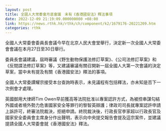 ```yaml
---
layout: post
title: 全國人大常委會月底會議　未有《香港國安法》釋法事項
date: 2022-12-09 21:19:09.000000000 +08:00
link: https://news.rthk.hk/rthk/ch/component/k2/1679176-20221209.htm
categories: rthk
---
```


全國人大常委會委員長會議今早在北京人民大會堂舉行，決定新一次全國人大常委會會議在本月27日至30日舉行。

委員長會議建議，屆時審議《野生動物保護法修訂草案》、《公司法修訂草案》和《反間諜法修訂草案》等，又建議審議有關召開新一屆全國人大第一次會議的決定草案，當中未有提及有關《香港國安法》釋法的事項。

全國人大常委譚耀宗接受本台查詢時表示，未見議程有包括釋法，亦未知是否下一次例會才處理。

英國御用大律師Tim Owen早前獲高等法院批准以專案認許方式，為被控串謀勾結外國或者境外勢力危害國家安全等罪行的黎智英辯護；律政司司長就專案認許申請上訴許可，終審法院裁決，拒絕申請。終院裁決後，行政長官李家超以行政長官及國家安全委員會主席身分作出聲明，表示向中央提交報告會提及這宗案件，並建議提請全國人大常委會就《香港國安法》釋法。
